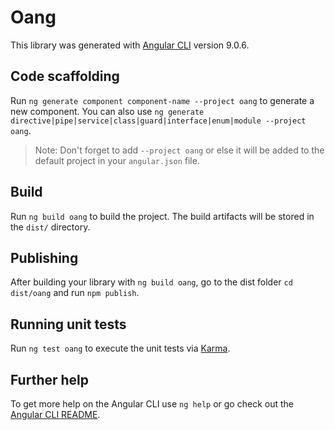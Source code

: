 # Oang

This library was generated with [Angular CLI](https://github.com/angular/angular-cli) version 9.0.6.

## Code scaffolding

Run `ng generate component component-name --project oang` to generate a new component. You can also use `ng generate directive|pipe|service|class|guard|interface|enum|module --project oang`.
> Note: Don't forget to add `--project oang` or else it will be added to the default project in your `angular.json` file. 

## Build

Run `ng build oang` to build the project. The build artifacts will be stored in the `dist/` directory.

## Publishing

After building your library with `ng build oang`, go to the dist folder `cd dist/oang` and run `npm publish`.

## Running unit tests

Run `ng test oang` to execute the unit tests via [Karma](https://karma-runner.github.io).

## Further help

To get more help on the Angular CLI use `ng help` or go check out the [Angular CLI README](https://github.com/angular/angular-cli/blob/master/README.md).
